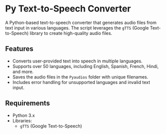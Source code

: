 # Py Text-to-Speech Converter

A Python-based text-to-speech converter that generates audio files from text input in various languages. The script leverages the `gTTS` (Google Text-to-Speech) library to create high-quality audio files.

## Features

- Converts user-provided text into speech in multiple languages.
- Supports over 50 languages, including English, Spanish, French, Hindi, and more.
- Saves the audio files in the `Pyaudios` folder with unique filenames.
- Includes error handling for unsupported languages and invalid text input.

## Requirements

- Python 3.x
- Libraries:
  - `gTTS` (Google Text-to-Speech)


